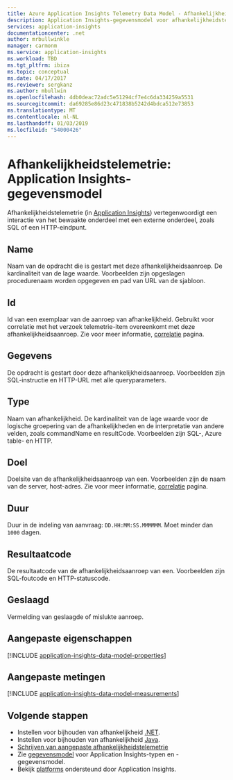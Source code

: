 ```yaml
---
title: Azure Application Insights Telemetry Data Model - Afhankelijkheidstelemetrie | Microsoft Docs
description: Application Insights-gegevensmodel voor afhankelijkheidstelemetrie
services: application-insights
documentationcenter: .net
author: mrbullwinkle
manager: carmonm
ms.service: application-insights
ms.workload: TBD
ms.tgt_pltfrm: ibiza
ms.topic: conceptual
ms.date: 04/17/2017
ms.reviewer: sergkanz
ms.author: mbullwin
ms.openlocfilehash: 4db0deac72adc5e51294cf7e4c6da334259a5531
ms.sourcegitcommit: da69285e86d23c471838b5242d4bdca512e73853
ms.translationtype: MT
ms.contentlocale: nl-NL
ms.lasthandoff: 01/03/2019
ms.locfileid: "54000426"
---
```

# <a name="dependency-telemetry-application-insights-data-model"></a>Afhankelijkheidstelemetrie: Application Insights-gegevensmodel

Afhankelijkheidstelemetrie (in [Application Insights](../../application-insights/app-insights-overview.md)) vertegenwoordigt een interactie van het bewaakte onderdeel met een externe onderdeel, zoals SQL of een HTTP-eindpunt.

## <a name="name"></a>Name

Naam van de opdracht die is gestart met deze afhankelijkheidsaanroep. De kardinaliteit van de lage waarde. Voorbeelden zijn opgeslagen procedurenaam worden opgegeven en pad van URL van de sjabloon.

## <a name="id"></a>Id

Id van een exemplaar van de aanroep van afhankelijkheid. Gebruikt voor correlatie met het verzoek telemetrie-item overeenkomt met deze afhankelijkheidsaanroep. Zie voor meer informatie, [correlatie](../../azure-monitor/app/correlation.md) pagina.

## <a name="data"></a>Gegevens

De opdracht is gestart door deze afhankelijkheidsaanroep. Voorbeelden zijn SQL-instructie en HTTP-URL met alle queryparameters.

## <a name="type"></a>Type

Naam van afhankelijkheid. De kardinaliteit van de lage waarde voor de logische groepering van de afhankelijkheden en de interpretatie van andere velden, zoals commandName en resultCode. Voorbeelden zijn SQL-, Azure table- en HTTP.

## <a name="target"></a>Doel

Doelsite van de afhankelijkheidsaanroep van een. Voorbeelden zijn de naam van de server, host-adres. Zie voor meer informatie, [correlatie](../../azure-monitor/app/correlation.md) pagina.

## <a name="duration"></a>Duur

Duur in de indeling van aanvraag: `DD.HH:MM:SS.MMMMMM`. Moet minder dan `1000` dagen.

## <a name="result-code"></a>Resultaatcode

De resultaatcode van de afhankelijkheidsaanroep van een. Voorbeelden zijn SQL-foutcode en HTTP-statuscode.

## <a name="success"></a>Geslaagd

Vermelding van geslaagde of mislukte aanroep.

## <a name="custom-properties"></a>Aangepaste eigenschappen

[!INCLUDE [application-insights-data-model-properties](../../../includes/application-insights-data-model-properties.md)]

## <a name="custom-measurements"></a>Aangepaste metingen

[!INCLUDE [application-insights-data-model-measurements](../../../includes/application-insights-data-model-measurements.md)]


## <a name="next-steps"></a>Volgende stappen

- Instellen voor bijhouden van afhankelijkheid [.NET](../../azure-monitor/app/asp-net-dependencies.md).
- Instellen voor bijhouden van afhankelijkheid [Java](../../azure-monitor/app/java-agent.md).
- [Schrijven van aangepaste afhankelijkheidstelemetrie](../../azure-monitor/app/api-custom-events-metrics.md#trackdependency)
- Zie [gegevensmodel](data-model.md) voor Application Insights-typen en -gegevensmodel.
- Bekijk [platforms](../../azure-monitor/app/platforms.md) ondersteund door Application Insights.
